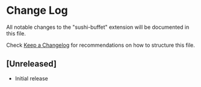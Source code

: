 # Change Log

All notable changes to the "sushi-buffet" extension will be documented in this file.

Check [Keep a Changelog](http://keepachangelog.com/) for recommendations on how to structure this file.

## [Unreleased]

- Initial release